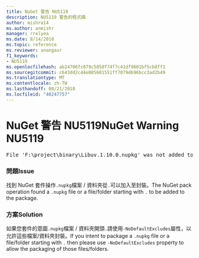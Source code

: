 ```yaml
---
title: NuGet 警告 NU5119
description: NU5119 警告的程式碼
author: mishra14
ms.author: anmishr
manager: rrelyea
ms.date: 8/14/2018
ms.topic: reference
ms.reviewer: anangaur
f1_keywords:
- NU5119
ms.openlocfilehash: ab24706fc079c5850f74f7c41df9601bf5cb8ff1
ms.sourcegitcommit: c643dd2c44e085601551ff7079d696bcc3ad2b49
ms.translationtype: MT
ms.contentlocale: zh-TW
ms.lasthandoff: 08/21/2018
ms.locfileid: "40247757"
---
```

# <a name="nuget-warning-nu5119"></a><span data-ttu-id="9c54f-103">NuGet 警告 NU5119</span><span class="sxs-lookup"><span data-stu-id="9c54f-103">NuGet Warning NU5119</span></span>
<pre>File 'F:\project\binary\Libuv.1.10.0.nupkg' was not added to the package. Files and folders starting with '.' or ending with '.nupkg' are excluded by default. To include this file, use -NoDefaultExcludes from the commandline</pre>

### <a name="issue"></a><span data-ttu-id="9c54f-104">問題</span><span class="sxs-lookup"><span data-stu-id="9c54f-104">Issue</span></span>

<span data-ttu-id="9c54f-105">找到 NuGet 套件操作`.nupkg`檔案 / 資料夾從`.`可以加入至封裝。</span><span class="sxs-lookup"><span data-stu-id="9c54f-105">The NuGet pack operation found a `.nupkg` file or a file/folder starting with `.` to be added to the package.</span></span>


### <a name="solution"></a><span data-ttu-id="9c54f-106">方案</span><span class="sxs-lookup"><span data-stu-id="9c54f-106">Solution</span></span>

<span data-ttu-id="9c54f-107">如果您套件的意圖`.nupkg`檔案 / 資料夾開頭`.`請使用`-NoDefaultExcludes`屬性，以允許這些檔案/資料夾封裝。</span><span class="sxs-lookup"><span data-stu-id="9c54f-107">If you intent to package a `.nupkg` file or a file/folder starting with `.` then please use `-NoDefaultExcludes` property to allow the packaging of those files/folders.</span></span>

